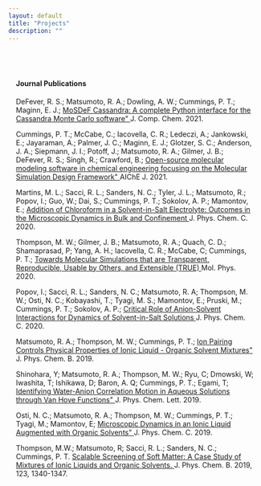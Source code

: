 ```yaml
---
layout: default
title: "Projects"
description: ""
---
```


<div
style="max-width:1000px;margin-left:auto;margin-right:auto;padding-top:40px;padding-bottom:20px;padding-left:15px;padding-right:15px">

   <div
   style="font-weight:bolder;">
   <h4>Journal Publications</h4>
   </div>

   <div class="entry-summary">
    <p> DeFever, R. S.; Matsumoto, R. A.; Dowling, A. W.; Cummings, P. T.; Maginn, E. J.;
    <a class="talk-title" href="https://onlinelibrary.wiley.com/doi/10.1002/jcc.26544?af=R"
        target="_blank">MoSDeF Cassandra: A complete Python interface for the
        Cassandra Monte Carlo software"
    </a> J. Comp. Chem. 2021.</p>
    </div>

   <div class="entry-summary">
    <p> Cummings, P. T.; McCabe, C.; Iacovella, C. R.; Ledeczi, A.; Jankowski,
    E.; Jayaraman, A.; Palmer, J. C.; Maginn, E. J.; Glotzer, S. C.; Anderson,
    J. A.; Siepmann, J. I.; Potoff, J.; Matsumoto, R. A.; Gilmer, J. B.;
    DeFever, R. S.; Singh, R.; Crawford, B.;
    <a class="talk-title" href="https://aiche.onlinelibrary.wiley.com/doi/10.1002/aic.17206"
        target="_blank">Open-source molecular modeling software in chemical
        engineering focusing on the Molecular Simulation Design Framework"
    </a> AIChE J. 2021.</p>
    </div>

   <div class="entry-summary">
    <p> Martins, M. L.; Sacci, R. L.; Sanders, N. C.; Tyler, J. L.; Matsumoto, R.; Popov, I.; Guo, W.; Dai, S.; Cummings, P. T.; Sokolov, A. P.; Mamontov, E.;
    <a class="talk-title" href="https://pubs.acs.org/doi/abs/10.1021/acs.jpcc.0c05311"
        target="_blank">Addition of Chloroform in a Solvent-in-Salt Electrolyte:
        Outcomes in the Microscopic Dynamics in Bulk and Confinement
    </a> J. Phys. Chem. C. 2020.</p>
    </div>

   <div class="entry-summary">
    <p> Thompson, M. W.; Gilmer, J. B.; Matsumoto, R. A.; Quach, C. D.; Shamaprasad, P;
    Yang, A. H.; Iacovella, C. R.; McCabe, C; Cummings, P. T.;
    <a class="talk-title" href="https://doi.org/10.1080/00268976.2020.1742938"
        target="_blank">Towards Molecular Simulations that are Transparent, Reproducible,
    Usable by Others, and Extensible (TRUE)
    </a> Mol. Phys. 2020.</p>
    </div>

   <div class="entry-summary">
    <p> Popov, I.; Sacci, R. L.; Sanders, N. C.; Matsumoto, R. A; Thompson, M. W.;
    Osti, N. C.; Kobayashi, T.; Tyagi, M. S.; Mamontov, E.; Pruski, M.; Cummings, P. T.; 
    Sokolov, A. P.; <a class="talk-title" href="https://doi.org/10.1021/acs.jpcc.9b10807"
        target="_blank">Critical Role of Anion-Solvent Interactions for Dynamics of 
    Solvent-in-Salt Solutions
    </a> J. Phys. Chem. C. 2020.</p>
    </div>

   <div class="entry-summary">
    <p> Matsumoto, R. A.; Thompson, M. W.;
    Cummings, P. T.; <a class="talk-title"
    href="https://pubs.acs.org/doi/abs/10.1021/acs.jpcb.9b08509"
    target="_blank">Ion Pairing Controls Physical Properties of
    Ionic Liquid - Organic Solvent Mixtures"
    </a> J. Phys. Chem. B. 2019.</p>
    </div>

   <div class="entry-summary">
    <p> Shinohara, Y; Matsumoto, R. A.; Thompson, M. W.;
    Ryu, C; Dmowski, W; Iwashita, T; Ishikawa, D; Baron, A. Q; 
    Cummings, P. T.; Egami, T; <a class="talk-title"
    href="https://pubs.acs.org/doi/abs/10.1021/acs.jpclett.9b02891"
    target="_blank">Identifying Water-Anion Correlation Motion in
    Aqueous Solutions through Van Hove Functions"
    </a> J. Phys. Chem. Lett. 2019.</p>
    </div>

   <div class="entry-summary">
    <p> Osti, N. C.; Matsumoto, R. A.; Thompson, M. W.;
    Cummings, P. T.; Tyagi, M.; Mamontov, E; <a class="talk-title"
    href="https://pubs.acs.org/doi/abs/10.1021/acs.jpcc.9b05119"
    target="_blank">Microscopic Dynamics in an Ionic Liquid Augmented
    with Organic Solvents"
    </a> J. Phys. Chem. C. 2019.</p>
    </div>

   <div class="entry-summary">
    <p> Thompson, M.W.; Matsumoto, R; Sacci, R. L.; Sanders, N. C.;
    Cummings, P. T. <a class="talk-title"
    href="https://pubs.acs.org/doi/10.1021/acs.jpcb.8b11527"
    target="_blank">Scalable Screening of Soft Matter: A Case Study of
    Mixtures of Ionic Liquids and Organic Solvents.
    </a> J. Phys. Chem. B. 2019, 123, 1340-1347.</p>
    </div>

